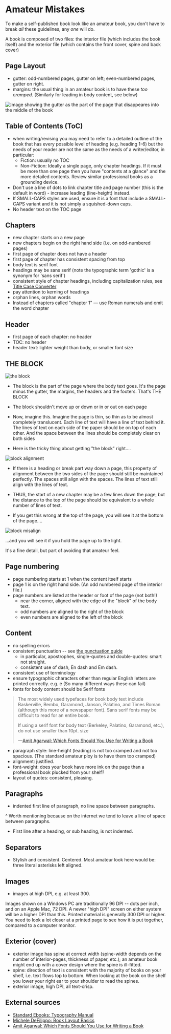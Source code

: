 # Amateur Mistakes

To make a self-published book look like an amateur book, you don't have to break *all* these guidelines, any *one* will do.

A book is composed of two files: the interior file (which includes the book itself) and the exterior file (which contains the front cover, spine and back cover)


## Page Layout

* gutter: odd-numbered pages, gutter on left; even-numbered pages, gutter on right.
* margins: the usual thing in an amateur book is to have these *too cramped*. (Similarly for leading in body content, see below)


![image showing the gutter as the part of the page that disappeares into the middle of the book](margin_gutter.png)


## Table of Contents (ToC)

 * when writing/revising you may need to refer to a detailed outline of the book that has every possible level of heading (e.g. heading 1-6) but the needs of your reader are not the same as the needs of a writer/editor, in particular:
   * Fiction: usually no TOC
   * Non-Fiction: Ideally a single page, only chapter headings. If it must be more than one page then you have "contents at a glance" and the more detailed contents. Review similar professional books as a grounding device.   
 * Don't use a line of dots to link chapter title and page number (this is the default in word) - increase leading (line-height) instead.
 * If SMALL-CAPS styles are used, ensure it is a font that include a SMALL-CAPS variant and it is not simply a squished-down caps.
 * No header text on the TOC page
 

## Chapters

 * new chapter starts on a new page
 * new chapters begin on the right hand side (i.e. on odd-numbered pages) 
 * first page of chapter does not have a header
 * first page of chapter has consistent spacing from top
 * body text is serif font
 * headings may be sans serif (note the typographic term 'gothic' is a synonym for 'sans serif')
 * consistent style of chapter headings, including capitalization rules, see [Title Case Converter](https://titlecaseconverter.com/)
 * pay attention to kerning of headings
 * orphan lines, orphan words
 * Instead of chapters called "chapter 1" — use Roman numerals and omit the word chapter

## Header

 * first page of each chapter: no header
 * TOC: no header
 * header text: lighter weight than body, or smaller font size

## THE BLOCK


![the block](the_block.png)

 * The block is the part of the page where the body text goes. It's the page minus the gutter, the margins, the headers and the footers. That's THE BLOCK
 * The block shouldn't move up or down or in or out on each page
 * Now, imagine this. Imagine the page is thin, so thin as to be almost completely translucent. Each line of text will have a line of text behind it. The lines of text on each side of the paper should be on top of each other. And the space between the lines should be completely clear on both sides
 
 
 * Here is the tricky thing about getting "the block" right....
 
![block alignment](block_align.png)
 
 * If there is a heading or break part way down a page, this property of alignment between the two sides of the page should still be maintained perfectly. The spaces still align with the spaces. The lines of text still align with the lines of text.
 * THUS, the start of a new chapter may be a few lines down the page, but the distance to the top of the page should be equivalent to a whole number of lines of text.

 * If you get this wrong at the top of the page, you will see it at the bottom of the page....
 

![block misalign](block_misalign.png)


...and you will see it if you hold the page up to the light.

It's a fine detail, but part of avoiding that amateur feel.

 
## Page numbering

 * page numbering starts at 1 when the content itself starts
 * page 1 is on the right hand side. (An odd numbered page of the interior file.)
 * page numbers are listed at the header or foot of the page (not both!)
   * near the corner, aligned with the edge of the "block" of the body text.
   * odd numbers are aligned to the right of the block
   * even numbers are aligned to the left of the block


## Content

 * no spelling errors
 * consistent punctuation -- see [the punctuation guide](https://www.thepunctuationguide.com/)
   * in particular, apostrophes, single-quotes and double-quotes: smart not straight.
   * consistent use of dash, En dash and Em dash.
 * consistent use of terminology
 * ensure typographic characters other than regular English letters are printed correctly. e.g. &eacute; (So many different ways these can fail)
 * fonts for body content should be Serif fonts

> The most widely used typefaces for book body text include Baskerville, Bembo, Garamond, Janson, Palatino, and Times Roman (although this more of a newspaper font). Sans serif fonts may be difficult to read for an entire book.
>
> If using a serif font for body text (Berkeley, Palatino, Garamond, etc.), do not use smaller than 10pt. size
>
> &mdash;[Amit Agarwal: Which Fonts Should You Use for Writing a Book](https://www.labnol.org/internet/blogging/which-fonts-should-you-use-for-writing-a-book/3141/)

 * paragraph style: line-height (leading) is not too cramped and not too spacious. (The standard amateur ploy is to have them too cramped)
 * alignment: justified.
 * font-weight: does your book have more ink on the page than a professional book plucked from your shelf?
 * layout of quotes: consistent, pleasing.
 
 
## Paragraphs

 *  indented first line of paragraph, no line space between paragraphs.

^ Worth mentioning because on the internet we tend to leave a line of space between paragraphs.

 * First line after a heading, or sub heading, is not indented.

## Separators

 * Stylish and consistent. Centered. Most amateur look here would be: three literal asterisks left aligned. 

## Images

 * images at high DPI, e.g. at least 300.
 
Images shown on a Windows PC are traditionally 96 DPI -- dots per inch, and on an Apple Mac, 72 DPI. A newer "high DPI" screen on either system will be a higher DPI than this. Printed material is generally 300 DPI or higher. You need to look a lot closer at a printed page to see how it is put together, compared to a computer monitor.

 
 

## Exterior (cover)


<!-- TODO: picture: interior file, exterior file -->

 * exterior image has spine at correct width (spine-width depends on the number of interior-pages, thickness of paper, etc.); an amateur book might end up with a cover design where the spine is ill-fitted.
 * spine: direction of text is consistent with the majority of books on your shelf, i.e. text flows top to bottom. When looking at the book on the shelf you lower your right ear to your shoulder to read the spines.
 * exterior image, high DPI, all text-crisp.


## External sources

 * [Standard Ebooks: Typography Manual](https://standardebooks.org/contribute/typography)
 * [Michele DeFilippo: Book Layout Basics](https://www.ingramspark.com/blog/book-layout-basics)
 * [Amit Agarwal: Which Fonts Should You Use for Writing a Book](https://www.labnol.org/internet/blogging/which-fonts-should-you-use-for-writing-a-book/3141/)